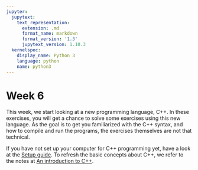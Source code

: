 ```yaml
---
jupyter:
  jupytext:
    text_representation:
      extension: .md
      format_name: markdown
      format_version: '1.3'
      jupytext_version: 1.10.3
  kernelspec:
    display_name: Python 3
    language: python
    name: python3
---
```


# Week 6

This week, we start looking at a new programming language, C++. In these exercises, you will get a chance to solve some exercises using this new language. As the goal is to get you familiarized with the C++ syntax, and how to compile and run the programs, the exercises themselves are not that technical.

If you have not set up your computer for C++ programming yet, have a look at the [Setup guide](../../setup/cpp_compiler.md).
To refresh the basic concepts about C++, we refer to the notes at [An introduction to C++](../../lectures/cpp/intro_to_cpp.md).
